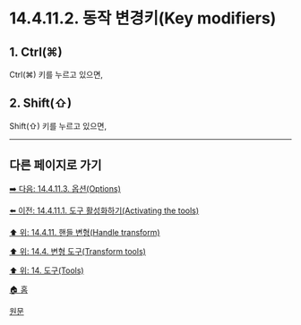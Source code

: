 # 14.4.11.2. 동작 변경키(Key modifiers)

<a id="14-04-11-02-s1"></a>

## 1. Ctrl(⌘)
Ctrl(⌘) 키를 누르고 있으면, 

<a id="14-04-11-02-s2"></a>

## 2. Shift(⇧)
Shift(⇧) 키를 누르고 있으면, 

***

## 다른 페이지로 가기

[➡️ 다음: 14.4.11.3. 옵션(Options)](./14-04-11-03-options.md)

[⬅️ 이전: 14.4.11.1. 도구 활성화하기(Activating the tools)](./14-04-11-01-activating_the_tool.md)

[⬆️ 위: 14.4.11. 핸들 변형(Handle transform)](./14-04-11-00-handle-transform.md)

[⬆️ 위: 14.4. 변형 도구(Transform tools)](./14-04-00-transform-tools.md)

[⬆️ 위: 14. 도구(Tools)](./14-00-tools.md)

[🏠 홈](./00-home.md)

[원문](https://docs.gimp.org/2.10/ko/gimp-tool-handle-transform.html#idm16059)